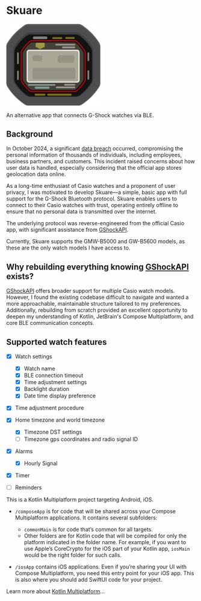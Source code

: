 # Skuare

<img src="skuare.svg" alt="drawing" style="width:250px;"/>

An alternative app that connects G-Shock watches via BLE.

## Background

In October 2024, a significant [data breach](https://world.casio.com/news/2025/0107-incident) occurred,
compromising the personal information of thousands of individuals, including employees, business partners, and customers.
This incident raised concerns about how user data is handled, especially considering that the official app stores geolocation data online. 

As a long-time enthusiast of Casio watches and a proponent of user privacy, I was motivated to develop Skuare—a simple,
basic app with full support for the G-Shock Bluetooth protocol.
Skuare enables users to connect to their Casio watches with trust,
operating entirely offline to ensure that no personal data is transmitted over the internet.

The underlying protocol was reverse-engineered from the official Casio app, with significant assistance from [GShockAPI](https://github.com/izivkov/GShockAPI/tree/main).

Currently, Skuare supports the GMW-B5000 and GW-B5600 models, as these are the only watch models I have access to.

## Why rebuilding everything knowing [GShockAPI](https://github.com/izivkov/GShockAPI/tree/main) exists?

[GShockAPI](https://github.com/izivkov/GShockAPI/tree/main) offers broader support for multiple Casio watch models.
However, I found the existing codebase difficult to navigate and wanted a more approachable, maintainable structure
tailored to my preferences.
Additionally, rebuilding from scratch provided an excellent opportunity to deepen my understanding of Kotlin, JetBrain's
Compose Multiplatform, and core BLE communication concepts.

## Supported watch features

- [x] Watch settings
  - [x] Watch name
  - [x] BLE connection timeout
  - [x] Time adjustment settings
  - [x] Backlight duration
  - [x] Date time display preference
- [x] Time adjustment procedure
- [x] Home timezone and world timezone
  - [x] Timezone DST settings 
  - [ ] Timezone gps coordinates and radio signal ID
- [x] Alarms
  - [x] Hourly Signal
- [x] Timer
- [ ] Reminders


This is a Kotlin Multiplatform project targeting Android, iOS.

* `/composeApp` is for code that will be shared across your Compose Multiplatform applications.
  It contains several subfolders:
  - `commonMain` is for code that’s common for all targets.
  - Other folders are for Kotlin code that will be compiled for only the platform indicated in the folder name.
    For example, if you want to use Apple’s CoreCrypto for the iOS part of your Kotlin app,
    `iosMain` would be the right folder for such calls.

* `/iosApp` contains iOS applications. Even if you’re sharing your UI with Compose Multiplatform, 
  you need this entry point for your iOS app. This is also where you should add SwiftUI code for your project.


Learn more about [Kotlin Multiplatform](https://www.jetbrains.com/help/kotlin-multiplatform-dev/get-started.html)…
